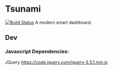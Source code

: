 # Tsunami
[![Build Status](https://travis-ci.org/team5419/tsunami.svg?branch=master)](https://travis-ci.org/team5419/tsunami)
A modern smart dashboard.



## Dev
### Javascript Dependencies:
JQuery https://code.jquery.com/jquery-3.3.1.min.js
